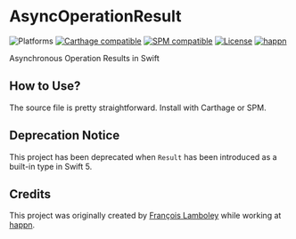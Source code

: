 # AsyncOperationResult
![Platforms](https://img.shields.io/badge/platform-macOS%20|%20iOS%20|%20tvOS%20|%20watchOS%20|%20Linux-lightgrey.svg?style=flat) [![Carthage compatible](https://img.shields.io/badge/carthage-compatible-4BC51D.svg?style=flat)](https://github.com/Carthage/Carthage) [![SPM compatible](https://img.shields.io/badge/SPM-compatible-E05C43.svg?style=flat)](https://swift.org/package-manager/) [![License](https://img.shields.io/github/license/happn-tech/AsyncOperationResult.svg)](License.txt) [![happn](https://img.shields.io/badge/from-happn-0087B4.svg?style=flat)](https://happn.com)

Asynchronous Operation Results in Swift

## How to Use?
The source file is pretty straightforward. Install with Carthage or SPM.

## Deprecation Notice
This project has been deprecated when `Result` has been introduced as a built-in type in Swift 5.

## Credits
This project was originally created by [François Lamboley](https://github.com/Frizlab) while working at [happn](https://happn.com).
